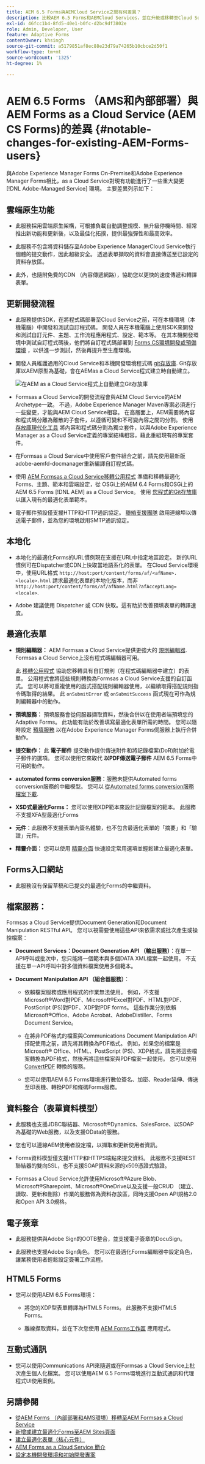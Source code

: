 ```yaml
---
title: AEM 6.5 Forms與AEMCloud Service之間有何差異？
description: 比較AEM 6.5 Forms和AEMCloud Services，並在升級或移轉至Cloud Service之前瞭解最顯著的變更。
exl-id: 46fcc1b4-8fd5-40e1-b0fc-d2bc9df3802e
role: Admin, Developer, User
feature: Adaptive Forms
contentOwner: khsingh
source-git-commit: a5179851af8ec88e23d79a74265b10cbce2d50f1
workflow-type: tm+mt
source-wordcount: '1325'
ht-degree: 1%

---
```


# AEM 6.5 Forms （AMS和內部部署）與AEM Forms as a Cloud Service (AEM CS Forms)的差異 {#notable-changes-for-existing-AEM-Forms-users}

與Adobe Experience Manager Forms On-Premise和Adobe Experience Manager Forms相比，as a Cloud Service對現有功能進行了一些重大變更 [!DNL Adobe-Managed Service] 環境。 主要差異列示如下：

## 雲端原生功能

* 此服務採用雲端原生架構，可根據負載自動調整規模、無升級停機時間、經常推出新功能和更新後，以及最佳化拓撲，提供最強彈性和最高效率。

* 此服務不包含將資料儲存至Adobe Experience ManagerCloud Service執行個體的提交動作，因此超級安全。 透過表單擷取的資料會直接傳送至已設定的資料存放區。

* 此外，也隨附免費的CDN （內容傳遞網路），協助您以更快的速度傳遞和轉譯表單。


## 更新開發流程

* 此服務提供SDK，在將程式碼部署至Cloud Service之前，可在本機環境（本機電腦）中開發和測試自訂程式碼。 開發人員在本機電腦上使用SDK來開發和測試自訂元件、主題、工作流程應用程式、設定、範本等。 在其本機開發環境中測試自訂程式碼後，他們將自訂程式碼部署到 [Forms CS環境開發或預備環境](/help/implementing/cloud-manager/deploy-code.md) ，以供進一步測試，然後再提升至生產環境。

* 開發人員維護通用的Cloud Service和本機開發環境程式碼 [git存放庫](https://experienceleague.adobe.com/docs/experience-manager-cloud-service/content/implementing/using-cloud-manager/managing-code/cloud-manager-repositories.html). Git存放庫以AEM原型為基礎，會在AEMas a Cloud Service程式建立時自動建立。

  ![在AEM as a Cloud Service程式上自動建立Git存放庫](/help/forms/assets/git-repo-local-and-forms-cs.png)

* Formsas a Cloud Service的開發流程會與AEM Cloud Service的AEM Archetype一致。 不過，Adobe Experience Manager Maven專案必須進行一些變更，才能與AEM Cloud Service相容。 在高層面上，AEM需要將內容和程式碼分離為離散的子套件，以遵循可變和不可變內容之間的分割。 使用 [存放庫現代化工具](https://experienceleague.adobe.com/docs/experience-manager-cloud-service/moving/refactoring-tools/repo-modernizer.html) 將內容和程式碼分割為獨立套件，以與Adobe Experience Manager as a Cloud Service定義的專案結構相容，藉此重組現有的專案套件。

* 在Formsas a Cloud Service中使用客戶套件組合之前，請先使用最新版adobe-aemfd-docmanager重新編譯自訂程式碼。

* 使用 [AEM Formsas a Cloud Service移轉公用程式](/help/forms/migrate-to-forms-as-a-cloud-service.md) 準備和移轉最適化Forms、主題、範本和雲端設定，從 <!-- AEM 6.3 Forms--> OSGi上的AEM 6.4 Forms和OSGi上的AEM 6.5 Forms [!DNL AEM] as a Cloud Service。 使用 [您程式的Git存放庫](/help/implementing/cloud-manager/managing-code/managing-repositories.md) 以匯入現有的最適化表單範本。

* 電子郵件預設僅支援HTTP和HTTP通訊協定。 [聯絡支援團隊](https://experienceleague.adobe.com/docs/experience-manager-cloud-service/implementing/developing/development-guidelines.html#sending-email) 啟用連線埠以傳送電子郵件，並為您的環境啟用SMTP通訊協定。

## 本地化

* 本地化的最適化Forms的URL慣例現在支援在URL中指定地區設定。 新的URL慣例可在Dispatcher或CDN上快取當地語系化的表單。 在Cloud Service環境中，使用URL格式 `http://host:port/content/forms/af/<afName>.<locale>.html` 請求最適化表單的本地化版本，而非 `http://host:port/content/forms/af/afName.html?afAcceptLang=<locale>`.

* Adobe 建議使用 Dispatcher 或 CDN 快取。這有助於改善預填表單的轉譯速度。


## 最適化表單

* **規則編輯器：** AEM Formsas a Cloud Service提供更強大的 [規則編輯器](rule-editor.md#visual-rule-editor). Formsas a Cloud Service上沒有程式碼編輯器可用。

  此 [移轉公用程式](/help/forms/migrate-to-forms-as-a-cloud-service.md) 協助您移轉具有自訂規則（在程式碼編輯器中建立）的表單。 公用程式會將這些規則轉換為Formsas a Cloud Service支援的自訂函式。 您可以將可重複使用的函式搭配規則編輯器使用，以繼續取得搭配規則指令碼取得的結果。 此 `onSubmitError` 或 `onSubmitSuccess` 函式現在可作為規則編輯器中的動作。

<!--* **Prefill Service:** By default, the prefill service merges data with an Adaptive Form at client as opposed to merging data on Server in AEM 6.5 Forms. The feature helps improve the time required to prefill an Adaptive Form. You can always configure to run the merge action on the Adobe Experience Manager Forms Server.-->

* **預填服務：** 預填服務會從伺服器擷取資料，然後合併以在使用者端預填您的Adaptive Forms。 此功能有助於改善填寫最適化表單所需的時間。 您可以隨時設定 [預填服務](https://experienceleague.adobe.com/docs/experience-manager-learn/forms/adaptive-forms/prefill-service-adaptive-forms-article-use.html) 以在Adobe Experience Manager Forms伺服器上執行合併動作。

* **提交動作：** 此 **電子郵件** 提交動作提供傳送附件和將記錄檔案(DoR)附加於電子郵件的選項。 您可以使用它來取代 **以PDF傳送電子郵件** AEM 6.5 Forms中可用的動作。

* **automated forms conversion服務**：服務未提供Automated forms conversion服務的中繼模型。 您可以 [從Automated forms conversion服務檔案下載](https://experienceleague.adobe.com/docs/aem-forms-automated-conversion-service/using/extending-the-default-meta-model.html?lang=en#default-meta-model).

* **XSD式最適化Forms：** 您可以使用XDP範本來設計記錄檔案的範本。 此服務不支援XFA型最適化Forms

* **元件**：此服務不支援表單內簽名體驗，也不包含最適化表單的「摘要」和「驗證」元件。

* **精靈介面：** 您可以使用 [精靈介面](/help/forms/creating-adaptive-form-core-components.md) 快速設定常用選項並輕鬆建立最適化表單。

## Forms入口網站

* 此服務沒有保留草稿和已提交的最適化Forms的中繼資料。

## 檔案服務：

Formsas a Cloud Service提供Document Generation和Document Manipulation RESTful API。 您可以視需要使用這些API來依需求或批次產生或操控檔案：

* **Document Services：Document Generation API （輸出服務）**：在單一API呼叫或批次中，您只能將一個範本與多個DATA XML檔案一起使用。 不支援在單一API呼叫中對多個資料檔案使用多個範本。

* **Document Manipulation API （組合器服務）**：

   * 依賴檔案服務或應用程式的作業無法使用。 例如，不支援Microsoft®Word對PDF、Microsoft®Excel對PDF、HTML對PDF、PostScript (PS)對PDF、XDP對PDF forms。 這些作業分別依賴Microsoft®Office、Adobe Acrobat、AdobeDistiller、Forms Document Service。

   * 在將非PDF格式的檔案與Communications Document Manipulation API搭配使用之前，請先將其轉換為PDF格式。 例如，如果您的檔案是Microsoft® Office、HTML、PostScript (PS)、XDP格式，請先將這些檔案轉換為PDF格式，然後再將這些檔案與PDF檔案一起使用。 您可以使用 [ConvertPDF](https://experienceleague.adobe.com/docs/experience-manager-65/forms/use-document-services/using-convertpdf-service.html) 轉換的服務。

   * 您可以使用AEM 6.5 Forms環境進行數位簽名、加密、Reader延伸、傳送至印表機、轉換PDF和條碼Forms服務。


## 資料整合（表單資料模型）

* 此服務也支援JDBC聯結器、Microsoft®Dynamics、SalesForce、以SOAP為基礎的Web服務，以及支援OData的服務。

* 您也可以連線AEM使用者設定檔，以擷取和更新使用者資訊。

* Forms資料模型僅支援HTTP和HTTPS端點來提交資料。 此服務不支援REST聯結器的雙向SSL，也不支援SOAP資料來源的x509憑證式驗證。

* Formsas a Cloud Service允許使用Microsoft®Azure Blob、Microsoft®Sharepoint、Microsoft®OneDrive以及支援一般CRUD （建立、讀取、更新和刪除）作業的服務做為資料存放區，同時支援Open API規格2.0和Open API 3.0規格。


## 電子簽章

* 此服務提供與Adobe Sign的OOTB整合，並支援電子簽章的DocuSign。

* 此服務也支援Adobe Sign角色。 您可以在最適化Forms編輯器中設定角色，讓業務使用者輕鬆設定簽署工作流程。


## HTML5 Forms

* 您可以使用AEM 6.5 Forms環境：

   * 將您的XDP型表單轉譯為HTML5 Forms。 此服務不支援HTML5 Forms。

   * 離線擷取資料，並在下次您使用 [AEM Forms工作區](https://experienceleague.adobe.com/docs/experience-manager-65/forms/use-aem-forms-workspace/introduction-html-workspace.html) 應用程式。

## 互動式通訊

* 您可以使用Communications API來隨選或在Formsas a Cloud Service上批次產生個人化檔案。 您可以使用AEM 6.5 Forms環境進行互動式通訊和代理程式UI使用案例。

## 另請參閱

* [從AEM Forms （內部部署和AMS環境）移轉至AEM Formsas a Cloud Service](/help/forms/migrate-to-forms-as-a-cloud-service.md)
* [新增或建立最適化Forms至AEM Sites頁面](/help/forms/create-or-add-an-adaptive-form-to-aem-sites-page.md)
* [建立最適化表單（核心元件）](/help/forms/creating-adaptive-form-core-components.md)
* [AEM Forms as a Cloud Service 簡介](/help/forms/home.md)
* [設定本機開發環境和初始開發專案](/help/forms/setup-local-development-environment.md)


<!--

## Additional Information

* [Introduction to AEM Forms as a Cloud Service](/help/forms/home.md)
* [Set up a local development environment and initial development project](/help/forms/setup-local-development-environment.md)

-->
